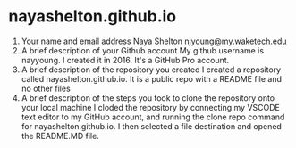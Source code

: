 # nayashelton.github.io

1. Your name and email address
Naya Shelton njyoung@my.waketech.edu
2. A brief description of your Github account
My github username is nayyoung. I created it in 2016. It's a GitHub Pro account.
3. A brief description of the repository you created
I created a repository called nayashelton.github.io. It is a public repo with a README file and no other files
4. A brief description of the steps you took to clone the repository onto your local machine
I cloded the repository by connecting my VSCODE text editor to my GitHub account, and running the clone repo command for nayashelton.github.io. I then selected a file destination and opened the README.MD file.
